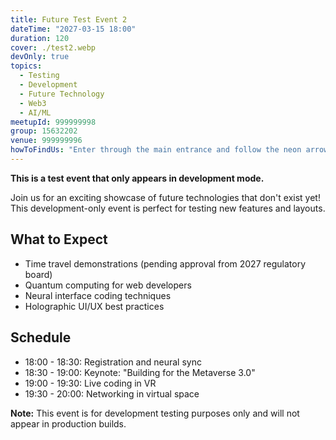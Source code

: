 ```yaml
---
title: Future Test Event 2
dateTime: "2027-03-15 18:00"
duration: 120
cover: ./test2.webp
devOnly: true
topics:
  - Testing
  - Development
  - Future Technology
  - Web3
  - AI/ML
meetupId: 999999998
group: 15632202
venue: 999999996
howToFindUs: "Enter through the main entrance and follow the neon arrows to the Innovation Hub on the 7th floor. The venue is located right next to the coffee bar. Look for the OK Tech signs and friendly volunteers wearing bright orange t-shirts!"
---
```


**This is a test event that only appears in development mode.**

Join us for an exciting showcase of future technologies that don't exist yet! This development-only event is perfect for testing new features and layouts.

## What to Expect

- Time travel demonstrations (pending approval from 2027 regulatory board)
- Quantum computing for web developers
- Neural interface coding techniques
- Holographic UI/UX best practices

## Schedule

- 18:00 - 18:30: Registration and neural sync
- 18:30 - 19:00: Keynote: "Building for the Metaverse 3.0"
- 19:00 - 19:30: Live coding in VR
- 19:30 - 20:00: Networking in virtual space

**Note:** This event is for development testing purposes only and will not appear in production builds.
